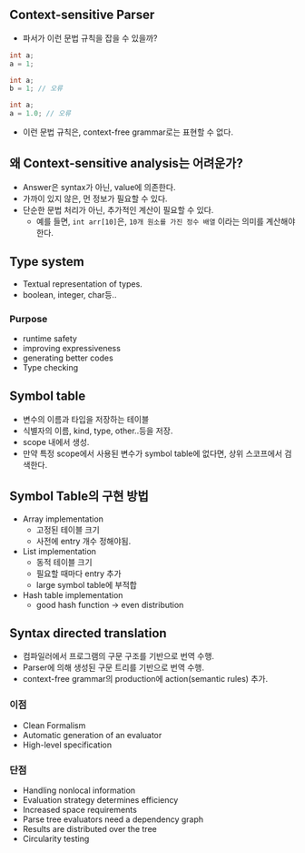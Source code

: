 ## Context-sensitive Parser
- 파서가 이런 문법 규칙을 잡을 수 있을까?
```c
int a;
a = 1;

int a;
b = 1; // 오류

int a;
a = 1.0; // 오류
```
- 이런 문법 규칙은, context-free grammar로는 표현할 수 없다.

## 왜 Context-sensitive analysis는 어려운가?
- Answer은 syntax가 아닌, value에 의존한다.
- 가까이 있지 않은, 먼 정보가 필요할 수 있다.
- 단순한 문법 처리가 아닌, 추가적인 계산이 필요할 수 있다.
  - 예를 들면, `int arr[10]`은, `10개 원소를 가진 정수 배열` 이라는 의미를 계산해야 한다.

## Type system
- Textual representation of types.
- boolean, integer, char등..
### Purpose
- runtime safety
- improving expressiveness
- generating better codes
- Type checking

## Symbol table
- 변수의 이름과 타입을 저장하는 테이블
- 식별자의 이름, kind, type, other..등을 저장.
- scope 내에서 생성.
- 만약 특정 scope에서 사용된 변수가 symbol table에 없다면, 상위 스코프에서 검색한다.

## Symbol Table의 구현 방법
- Array implementation
  - 고정된 테이블 크기
  - 사전에 entry 개수 정해야됨.
- List implementation
  - 동적 테이블 크기
  - 필요할 때마다 entry 추가
  - large symbol table에 부적합
- Hash table implementation
  - good hash function -> even distribution

## Syntax directed translation
- 컴파일러에서 프로그램의 구문 구조를 기반으로 번역 수행.
- Parser에 의해 생성된 구문 트리를 기반으로 번역 수행.
- context-free grammar의 production에 action(semantic rules) 추가.

### 이점
- Clean Formalism
- Automatic generation of an evaluator
- High-level specification

### 단점
- Handling nonlocal information
- Evaluation strategy determines efficiency
- Increased space requirements
- Parse tree evaluators need a dependency graph
- Results are distributed over the tree
- Circularity testing